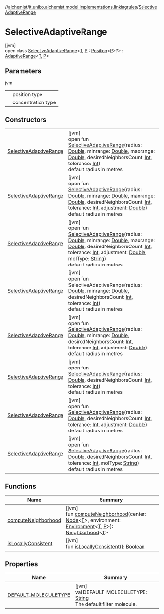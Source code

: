 //[alchemist](../../../index.md)/[it.unibo.alchemist.model.implementations.linkingrules](../index.md)/[SelectiveAdaptiveRange](index.md)

# SelectiveAdaptiveRange

[jvm]\
open class [SelectiveAdaptiveRange](index.md)<[T](index.md), [P](index.md) : [Position](../../it.unibo.alchemist.model.interfaces/-position/index.md)<[P](index.md)>?> : [AdaptiveRange](../-adaptive-range/index.md)<[T](../../it.unibo.alchemist.model.implementations.conditions/-abstract-condition/index.md), [P](index.md)>

## Parameters

jvm

| | |
|---|---|
| <P> | position type |
| <T> | concentration type |

## Constructors

| | |
|---|---|
| [SelectiveAdaptiveRange](-selective-adaptive-range.md) | [jvm]<br>open fun [SelectiveAdaptiveRange](-selective-adaptive-range.md)(radius: [Double](https://kotlinlang.org/api/latest/jvm/stdlib/kotlin/-double/index.html), minrange: [Double](https://kotlinlang.org/api/latest/jvm/stdlib/kotlin/-double/index.html), maxrange: [Double](https://kotlinlang.org/api/latest/jvm/stdlib/kotlin/-double/index.html), desiredNeighborsCount: [Int](https://kotlinlang.org/api/latest/jvm/stdlib/kotlin/-int/index.html), tolerance: [Int](https://kotlinlang.org/api/latest/jvm/stdlib/kotlin/-int/index.html))<br>default radius in metres |
| [SelectiveAdaptiveRange](-selective-adaptive-range.md) | [jvm]<br>open fun [SelectiveAdaptiveRange](-selective-adaptive-range.md)(radius: [Double](https://kotlinlang.org/api/latest/jvm/stdlib/kotlin/-double/index.html), minrange: [Double](https://kotlinlang.org/api/latest/jvm/stdlib/kotlin/-double/index.html), maxrange: [Double](https://kotlinlang.org/api/latest/jvm/stdlib/kotlin/-double/index.html), desiredNeighborsCount: [Int](https://kotlinlang.org/api/latest/jvm/stdlib/kotlin/-int/index.html), tolerance: [Int](https://kotlinlang.org/api/latest/jvm/stdlib/kotlin/-int/index.html), adjustment: [Double](https://kotlinlang.org/api/latest/jvm/stdlib/kotlin/-double/index.html))<br>default radius in metres |
| [SelectiveAdaptiveRange](-selective-adaptive-range.md) | [jvm]<br>open fun [SelectiveAdaptiveRange](-selective-adaptive-range.md)(radius: [Double](https://kotlinlang.org/api/latest/jvm/stdlib/kotlin/-double/index.html), minrange: [Double](https://kotlinlang.org/api/latest/jvm/stdlib/kotlin/-double/index.html), maxrange: [Double](https://kotlinlang.org/api/latest/jvm/stdlib/kotlin/-double/index.html), desiredNeighborsCount: [Int](https://kotlinlang.org/api/latest/jvm/stdlib/kotlin/-int/index.html), tolerance: [Int](https://kotlinlang.org/api/latest/jvm/stdlib/kotlin/-int/index.html), adjustment: [Double](https://kotlinlang.org/api/latest/jvm/stdlib/kotlin/-double/index.html), molType: [String](https://docs.oracle.com/javase/8/docs/api/java/lang/String.html))<br>default radius in metres |
| [SelectiveAdaptiveRange](-selective-adaptive-range.md) | [jvm]<br>open fun [SelectiveAdaptiveRange](-selective-adaptive-range.md)(radius: [Double](https://kotlinlang.org/api/latest/jvm/stdlib/kotlin/-double/index.html), minrange: [Double](https://kotlinlang.org/api/latest/jvm/stdlib/kotlin/-double/index.html), desiredNeighborsCount: [Int](https://kotlinlang.org/api/latest/jvm/stdlib/kotlin/-int/index.html), tolerance: [Int](https://kotlinlang.org/api/latest/jvm/stdlib/kotlin/-int/index.html))<br>default radius in metres |
| [SelectiveAdaptiveRange](-selective-adaptive-range.md) | [jvm]<br>open fun [SelectiveAdaptiveRange](-selective-adaptive-range.md)(radius: [Double](https://kotlinlang.org/api/latest/jvm/stdlib/kotlin/-double/index.html), minrange: [Double](https://kotlinlang.org/api/latest/jvm/stdlib/kotlin/-double/index.html), desiredNeighborsCount: [Int](https://kotlinlang.org/api/latest/jvm/stdlib/kotlin/-int/index.html), tolerance: [Int](https://kotlinlang.org/api/latest/jvm/stdlib/kotlin/-int/index.html), adjustment: [Double](https://kotlinlang.org/api/latest/jvm/stdlib/kotlin/-double/index.html))<br>default radius in metres |
| [SelectiveAdaptiveRange](-selective-adaptive-range.md) | [jvm]<br>open fun [SelectiveAdaptiveRange](-selective-adaptive-range.md)(radius: [Double](https://kotlinlang.org/api/latest/jvm/stdlib/kotlin/-double/index.html), desiredNeighborsCount: [Int](https://kotlinlang.org/api/latest/jvm/stdlib/kotlin/-int/index.html), tolerance: [Int](https://kotlinlang.org/api/latest/jvm/stdlib/kotlin/-int/index.html))<br>default radius in metres |
| [SelectiveAdaptiveRange](-selective-adaptive-range.md) | [jvm]<br>open fun [SelectiveAdaptiveRange](-selective-adaptive-range.md)(radius: [Double](https://kotlinlang.org/api/latest/jvm/stdlib/kotlin/-double/index.html), desiredNeighborsCount: [Int](https://kotlinlang.org/api/latest/jvm/stdlib/kotlin/-int/index.html), tolerance: [Int](https://kotlinlang.org/api/latest/jvm/stdlib/kotlin/-int/index.html), adjustment: [Double](https://kotlinlang.org/api/latest/jvm/stdlib/kotlin/-double/index.html))<br>default radius in metres |
| [SelectiveAdaptiveRange](-selective-adaptive-range.md) | [jvm]<br>open fun [SelectiveAdaptiveRange](-selective-adaptive-range.md)(radius: [Double](https://kotlinlang.org/api/latest/jvm/stdlib/kotlin/-double/index.html), desiredNeighborsCount: [Int](https://kotlinlang.org/api/latest/jvm/stdlib/kotlin/-int/index.html), tolerance: [Int](https://kotlinlang.org/api/latest/jvm/stdlib/kotlin/-int/index.html), molType: [String](https://docs.oracle.com/javase/8/docs/api/java/lang/String.html))<br>default radius in metres |

## Functions

| Name | Summary |
|---|---|
| [computeNeighborhood](../-adaptive-range/compute-neighborhood.md) | [jvm]<br>fun [computeNeighborhood](../-adaptive-range/compute-neighborhood.md)(center: [Node](../../it.unibo.alchemist.model.interfaces/-node/index.md)<[T](../../it.unibo.alchemist.model.implementations.conditions/-abstract-condition/index.md)>, environment: [Environment](../../it.unibo.alchemist.model.interfaces/-environment/index.md)<[T](../../it.unibo.alchemist.model.implementations.conditions/-abstract-condition/index.md), [P](index.md)>): [Neighborhood](../../it.unibo.alchemist.model.interfaces/-neighborhood/index.md)<[T](../../it.unibo.alchemist.model.implementations.conditions/-abstract-condition/index.md)> |
| [isLocallyConsistent](../-abstract-locally-consistent-linking-rule/is-locally-consistent.md) | [jvm]<br>fun [isLocallyConsistent](../-abstract-locally-consistent-linking-rule/is-locally-consistent.md)(): [Boolean](https://kotlinlang.org/api/latest/jvm/stdlib/kotlin/-boolean/index.html) |

## Properties

| Name | Summary |
|---|---|
| [DEFAULT_MOLECULETYPE](-d-e-f-a-u-l-t_-m-o-l-e-c-u-l-e-t-y-p-e.md) | [jvm]<br>val [DEFAULT_MOLECULETYPE](-d-e-f-a-u-l-t_-m-o-l-e-c-u-l-e-t-y-p-e.md): [String](https://docs.oracle.com/javase/8/docs/api/java/lang/String.html)<br>The default filter molecule. |
